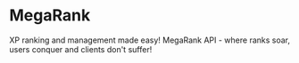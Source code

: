 # MegaRank
XP ranking and management made easy! MegaRank API - where ranks soar, users conquer and clients don't suffer!

